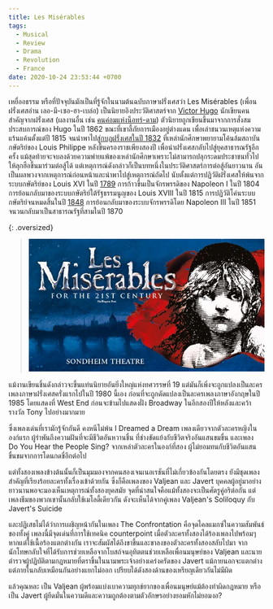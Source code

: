 ```yaml
---
title: Les Misérables
tags:
  - Musical
  - Review
  - Drama
  - Revolution
  - France
date: 2020-10-24 23:53:44 +0700
---
```


เหยื่ออธรรม หรือที่ปัจจุบันมักเป็นที่รู้จักในนามต้นฉบับภาษาฝรั่งเศสว่า Les Misérables (เพื่อนฝรั่งเศสอ่าน เลอ-มี-เซอ-ฮา-เบล่อ) เป็นนิยายอิงประวัติศาสตร์จาก [Victor Hugo][] นักเขียนคนสำคัญจากฝรั่งเศส (ผลงานอื่น เช่น [คนค่อมแห่งน็อทร์-ดาม][hunchback notre-dame]) ตัวนิยายถูกเขียนขึ้นมาจากการสั่งสมประสบการณ์ของ Hugo ในปี 1862 ขณะที่เขาลี้ภัยการเมืองอยู่ต่างแดน เพื่อเล่าชนวนเหตุแห่งความแร้นแค้นตั้งแต่ปี 1815 จนนำพาไปสู่[กบฏฝรั่งเศสในปี 1832][june rebellion] ที่เหล่านักศึกษาพยายามโค้นล้มสถาบันกษัตริย์ของ Louis Philippe หลังขึ้นครองราชเพียงสองปี เพื่อนำฝรั่งเศสกลับไปสู่ยุคสาธารณรัฐอีกครั้ง แม้สุดท้ายจะจบลงด้วยความพ่ายแพ้ของเหล่านักศึกษาเพราะไม่สามารถปลุกระดมประชาชนทั่วไปให้ลุกฮือขึ้นมาร่วมต่อสู้ได้ แต่เหตุการณ์ดังกล่าวก็เป็นบทหนึ่งในประวัติศาสตร์การต่อสู้อันยาวนาน อันเป็นผลพวงจากเหตุการณ์ก่อนหน้าและนำพาไปสู่เหตุการณ์ถัดไป นับตั้งแต่การปฏิวัติฝรั่งเศสให้พ้นจากระบบกษัตริย์ของ Louis XVI ในปี [1789][french revolution] การก้าวขึ้นเป็นจักรพรรดิของ Napoleon I ในปี 1804 การย้อนกลับมาของระบบกษัตริย์ใต้รัฐธรรมนูญของ Louis XVIII ในปี 1815 การปฏิวัติโค่นระบบกษัตริย์จนหมดสิ้นในปี [1848][french revolution 1848] การย้อนกลับมาของระบบจักรพรรดิโดย Napoleon III ในปี 1851 จนวนกลับมาเป็นสาธารณรัฐที่สามในปี 1870

{: .oversized}
> ![](/images/poster/les-miserables.jpg)

แม้งานเขียนชิ้นดังกล่าวจะขึ้นแท่นนิยายอันยิ่งใหญ่แห่งทศวรรษที่ 19 แต่มันก็เพิ่งจะถูกแปลงเป็นละครเพลงภาษาฝรั่งเศสครั่งแรกไปในปี 1980 นี้เอง ก่อนที่จะถูกดัดแปลงเป็นละครเพลงภาษาอังกฤษในปี 1985 โดยแสดงที่ West End ก่อนจะข้ามไปแสดงฝั่ง Broadway ในอีกสองปีให้หลังและคว้ารางวัล Tony ไปอย่างมากมาย

ซึ่งเพลงเด่นที่เรามักรู้จักกันดี คงหนีไม่พ้น I Dreamed a Dream เพลงเดียวจากตัวละครหญิงในองก์แรก ผู้รำพันถึงความฝันที่จะมีชีวิตอันหวานชื่น ที่ช่างขัดแย้งกับชีวิตจริงอันแสนขมขื่น และเพลง Do You Hear the People Sing? จากเหล่าตัวละครในองก์ที่สอง ผู้ไม่ยอมทนกับชีวิตอันแสนขื่นขมจากการโดนกดขี่อีกต่อไป

แต่ทั้งสองเพลงข้างต้นนั้นก็เป็นมุมมองจากคนสองเจนเนอเรชันที่ไม่เกี่ยวข้องกันโดยตรง ยังมีชุดเพลงสำคัญที่เรียงร้อยละครทั้งเรื่องเข้าด้วยกัน ซึ่งก็คือเพลงของ Valjean และ Javert บุคคลผู้อยู่มาอย่างยาวนานพอจะมองเห็นเหตุการณ์ทั้งสองยุคสมัย จุดที่น่าสนใจคือแม้ทั้งสองจะเป็นศัตรูคู่อริต่อกัน แต่เพลงธีมของพวกเขานั้นกลับใช้เมโลดี้เดียวกัน ดังจะเห็นได้จากคู่เพลง Valjean's Soliloquy กับ Javert's Suicide

และปฏิเสธไม่ได้ว่าการเผชิญหน้ากันในเพลง The Confrontation คือจุดไคลแมกซ์ในความสัมพันธ์ของทั้งคู่ เพลงนี้มีจุดเด่นที่การใช้เทคนิค counterpoint เมื่อตัวละครทั้งสองได้ร้องเพลงไปพร้อมๆ หากแต่ใช้เนื้อร้องแตกต่างกัน เราจะสัมผัสได้ถึงขาขึ้นและขาลงของตัวละครทั้งสองสลับไปมา จากนักโทษกลับใจที่ได้รับการช่วยเหลือจากโบสถ์จนอุทิตตนช่วยเหลือเพื่อนมนุษย์ของ Valjean และนายตำรวจผู้ปฏิบัติตามกฎหมายที่ตราขึ้นในนามพระเจ้าอย่างเคร่งครัดของ Javert แม้ภายนอกจะแตกต่างแต่ภายในกลับเหมือนกันอย่างแยกไม่ออก เปรียบได้ดังสองด้านของเหรียญเดียวกันไม่มีผิด

แล้วคุณหละ เป็น Valjean ผู้พร้อมแบ่งเบาความทุกข์ยากของเพื่อนมนุษย์แม้ต้องทำผิดกฎหมาย หรือเป็น Javert ผู้ยึดมั่นในความดีและความถูกต้องตามตัวอักษรอย่างยอมหักไม่ยอมงอ?


[Victor Hugo]: //en.wikipedia.org/wiki/Victor_Hugo

[hunchback notre-dame]: //en.wikipedia.org/wiki/The_Hunchback_of_Notre-Dame
[french revolution]: //en.wikipedia.org/wiki/French_Revolution
[june rebellion]: //en.wikipedia.org/wiki/June_Rebellion
[french revolution 1848]: //en.wikipedia.org/wiki/French_Revolution_of_1848
